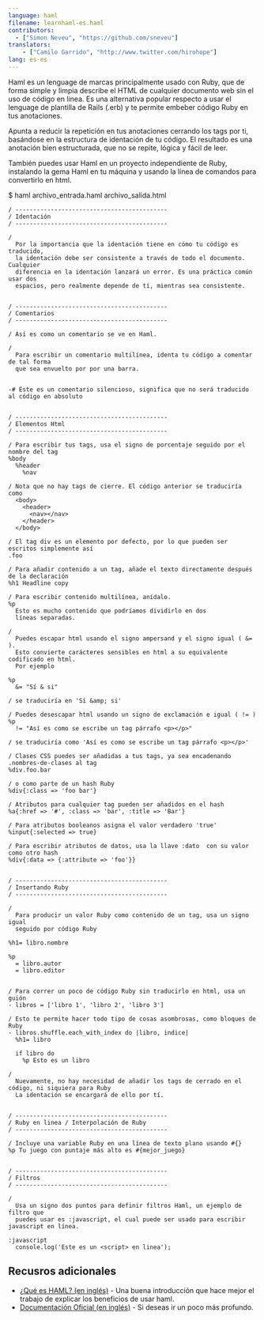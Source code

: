 ```yaml
---
language: haml
filename: learnhaml-es.haml
contributors:
  - ["Simon Neveu", "https://github.com/sneveu"]
translators:
    - ["Camilo Garrido", "http://www.twitter.com/hirohope"]
lang: es-es
---
```


Haml es un lenguage de marcas principalmente usado con Ruby, que de forma simple y limpia describe el HTML de cualquier documento web sin el uso de código en linea. Es una alternativa popular respecto a usar el lenguage de plantilla de Rails (.erb) y te permite embeber código Ruby en tus anotaciones.

Apunta a reducir la repetición en tus anotaciones cerrando los tags por ti, basándose en la estructura de identación de tu código. El resultado es una anotación bien estructurada, que no se repite, lógica y fácil de leer.

También puedes usar Haml en un proyecto independiente de Ruby, instalando la gema Haml en tu máquina y usando la línea de comandos para convertirlo en html.

$ haml archivo_entrada.haml archivo_salida.html


```haml
/ -------------------------------------------
/ Identación
/ -------------------------------------------

/
  Por la importancia que la identación tiene en cómo tu código es traducido,
  la identación debe ser consistente a través de todo el documento. Cualquier
  diferencia en la identación lanzará un error. Es una práctica común usar dos
  espacios, pero realmente depende de tí, mientras sea consistente.


/ -------------------------------------------
/ Comentarios
/ -------------------------------------------

/ Así es como un comentario se ve en Haml.

/
  Para escribir un comentario multilínea, identa tu código a comentar de tal forma
  que sea envuelto por por una barra.


-# Este es un comentario silencioso, significa que no será traducido al código en absoluto


/ -------------------------------------------
/ Elementos Html
/ -------------------------------------------

/ Para escribir tus tags, usa el signo de porcentaje seguido por el nombre del tag
%body
  %header
    %nav

/ Nota que no hay tags de cierre. El código anterior se traduciría como
  <body>
    <header>
      <nav></nav>
    </header>
  </body>

/ El tag div es un elemento por defecto, por lo que pueden ser escritos simplemente así
.foo

/ Para añadir contenido a un tag, añade el texto directamente después de la declaración
%h1 Headline copy

/ Para escribir contenido multilínea, anídalo.
%p
  Esto es mucho contenido que podríamos dividirlo en dos
  líneas separadas.

/
  Puedes escapar html usando el signo ampersand y el signo igual ( &= ).
  Esto convierte carácteres sensibles en html a su equivalente codificado en html.
  Por ejemplo

%p
  &= "Sí & si"

/ se traduciría en 'Sí &amp; si'

/ Puedes desescapar html usando un signo de exclamación e igual ( != )
%p
  != "Así es como se escribe un tag párrafo <p></p>"

/ se traduciría como 'Así es como se escribe un tag párrafo <p></p>'

/ Clases CSS puedes ser añadidas a tus tags, ya sea encadenando .nombres-de-clases al tag
%div.foo.bar

/ o como parte de un hash Ruby
%div{:class => 'foo bar'}

/ Atributos para cualquier tag pueden ser añadidos en el hash
%a{:href => '#', :class => 'bar', :title => 'Bar'}

/ Para atributos booleanos asigna el valor verdadero 'true'
%input{:selected => true}

/ Para escribir atributos de datos, usa la llave :dato  con su valor como otro hash
%div{:data => {:attribute => 'foo'}}


/ -------------------------------------------
/ Insertando Ruby
/ -------------------------------------------

/
  Para producir un valor Ruby como contenido de un tag, usa un signo igual
  seguido por código Ruby

%h1= libro.nombre

%p
  = libro.autor
  = libro.editor


/ Para correr un poco de código Ruby sin traducirlo en html, usa un guión
- libros = ['libro 1', 'libro 2', 'libro 3']

/ Esto te permite hacer todo tipo de cosas asombrosas, como bloques de Ruby
- libros.shuffle.each_with_index do |libro, indice|
  %h1= libro

  if libro do
    %p Esto es un libro

/
  Nuevamente, no hay necesidad de añadir los tags de cerrado en el código, ni siquiera para Ruby
  La identación se encargará de ello por tí.


/ -------------------------------------------
/ Ruby en linea / Interpolación de Ruby
/ -------------------------------------------

/ Incluye una variable Ruby en una línea de texto plano usando #{}
%p Tu juego con puntaje más alto es #{mejor_juego}


/ -------------------------------------------
/ Filtros
/ -------------------------------------------

/
  Usa un signo dos puntos para definir filtros Haml, un ejemplo de filtro que
  puedes usar es :javascript, el cual puede ser usado para escribir javascript en línea.

:javascript
  console.log('Este es un <script> en linea');
```

## Recusros adicionales

- [¿Qué es HAML? (en inglés)](http://haml.info/) - Una buena introducción que hace mejor el trabajo de explicar los beneficios de usar haml.
- [Documentación Oficial (en inglés)](http://haml.info/docs/yardoc/file.REFERENCE.html) - Si deseas ir un poco más profundo.
